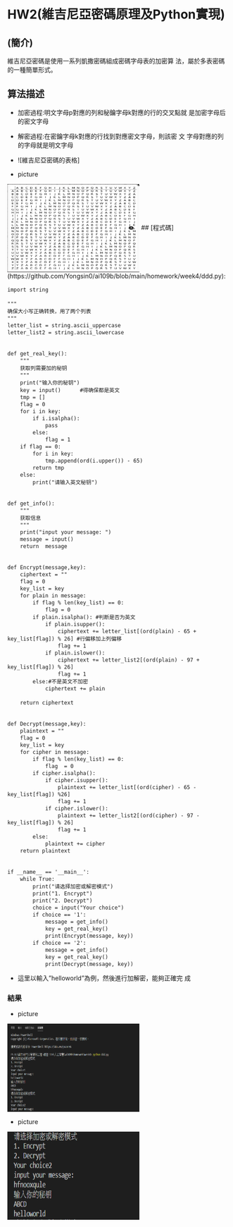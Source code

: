 # HW2(維吉尼亞密碼原理及Python實現)
## (簡介)
   維吉尼亞密碼是使用一系列凱撒密碼組成密碼字母表的加密算
   法，屬於多表密碼的一種簡單形式。
## 算法描述
* 加密過程:明文字母p對應的列和秘鑰字母k對應的行的交叉點就 是加密字母后的密文字母
* 解密過程:在密鑰字母k對應的行找到對應密文字母，則該密 文  字母對應的列的字母就是明文字母

* ![維吉尼亞密碼的表格]
* picture
 <img src="../img/abc.jpg" width="300" height="200"  align=center /> 
## [程式碼](https://github.com/Yongsin0/ai109b/blob/main/homework/week4/ddd.py):

```
import string

"""
确保大小写正确转换，用了两个列表
"""
letter_list = string.ascii_uppercase
letter_list2 = string.ascii_lowercase


def get_real_key():
    """
    获取列需要加的秘钥
    """
    print("输入你的秘钥")
    key = input()      #得确保都是英文
    tmp = []
    flag = 0
    for i in key:
        if i.isalpha():
            pass
        else:
            flag = 1
    if flag == 0:
        for i in key:
            tmp.append(ord(i.upper()) - 65)
        return tmp
    else:
        print("请输入英文秘钥")


def get_info():
    """
    获取信息
    """
    print("input your message: ")
    message = input()
    return  message


def Encrypt(message,key):
    ciphertext = ""
    flag = 0
    key_list = key
    for plain in message:
        if flag % len(key_list) == 0:
            flag = 0
        if plain.isalpha(): #判断是否为英文
            if plain.isupper():
                ciphertext += letter_list[(ord(plain) - 65 + key_list[flag]) % 26] #行偏移加上列偏移
                flag += 1
            if plain.islower():
                ciphertext += letter_list2[(ord(plain) - 97 + key_list[flag]) % 26]
                flag += 1
        else:#不是英文不加密
            ciphertext += plain

    return ciphertext


def Decrypt(message,key):
    plaintext = ""
    flag = 0
    key_list = key
    for cipher in message:
        if flag % len(key_list) == 0:
            flag  = 0
        if cipher.isalpha():
            if cipher.isupper():
                plaintext += letter_list[(ord(cipher) - 65 - key_list[flag]) %26]
                flag += 1
            if cipher.islower():
                plaintext += letter_list2[(ord(cipher) - 97 - key_list[flag]) % 26]
                flag += 1
        else:
            plaintext += cipher
    return plaintext


if __name__ == '__main__':
    while True:
        print("请选择加密或解密模式")
        print("1. Encrypt")
        print("2. Decrypt")
        choice = input("Your choice")
        if choice == '1':
            message = get_info()
            key = get_real_key()
            print(Encrypt(message, key))
        if choice == '2':
            message = get_info()
            key = get_real_key()
            print(Decrypt(message, key))
```
* 這里以輸入”helloworld”為例，然後進行加解密，能夠正確完
成
### 結果

* picture
 <img src="../img/01.jpg" width="300" height="200"  align=center /> 

* picture
 <img src="../img/02.jpg" width="300" height="200"  align=center /> 